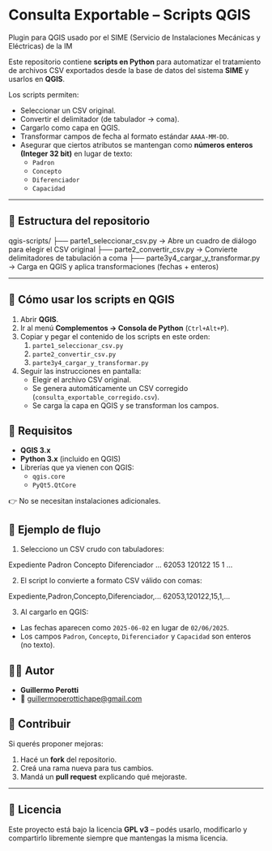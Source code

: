 # Consulta Exportable – Scripts QGIS
Plugin para QGIS usado por el SIME (Servicio de Instalaciones Mecánicas y Eléctricas) de la IM


Este repositorio contiene **scripts en Python** para automatizar el tratamiento de archivos CSV exportados desde la base de datos del sistema **SIME** y usarlos en **QGIS**.  

Los scripts permiten:
- Seleccionar un CSV original.
- Convertir el delimitador (de tabulador → coma).
- Cargarlo como capa en QGIS.
- Transformar campos de fecha al formato estándar `AAAA-MM-DD`.
- Asegurar que ciertos atributos se mantengan como **números enteros (Integer 32 bit)** en lugar de texto:
  - `Padron`
  - `Concepto`
  - `Diferenciador`
  - `Capacidad`

---

## 📂 Estructura del repositorio

qgis-scripts/
├── parte1_seleccionar_csv.py → Abre un cuadro de diálogo para elegir el CSV original
├── parte2_convertir_csv.py → Convierte delimitadores de tabulación a coma
├── parte3y4_cargar_y_transformar.py → Carga en QGIS y aplica transformaciones (fechas + enteros)


---

## 🚀 Cómo usar los scripts en QGIS

1. Abrir **QGIS**.
2. Ir al menú **Complementos → Consola de Python** (`Ctrl+Alt+P`).
3. Copiar y pegar el contenido de los scripts en este orden:
   1. `parte1_seleccionar_csv.py`  
   2. `parte2_convertir_csv.py`  
   3. `parte3y4_cargar_y_transformar.py`  
4. Seguir las instrucciones en pantalla:
   - Elegir el archivo CSV original.
   - Se genera automáticamente un CSV corregido (`consulta_exportable_corregido.csv`).
   - Se carga la capa en QGIS y se transforman los campos.



## 🧩 Requisitos

- **QGIS 3.x**
- **Python 3.x** (incluido en QGIS)
- Librerías que ya vienen con QGIS:
  - `qgis.core`
  - `PyQt5.QtCore`

👉 No se necesitan instalaciones adicionales.



## 📖 Ejemplo de flujo

1. Selecciono un CSV crudo con tabuladores:  

Expediente Padron Concepto Diferenciador ...
62053 120122 15 1 ...


2. El script lo convierte a formato CSV válido con comas:  

Expediente,Padron,Concepto,Diferenciador,...
62053,120122,15,1,...


3. Al cargarlo en QGIS:
- Las fechas aparecen como `2025-06-02` en lugar de `02/06/2025`.
- Los campos `Padron`, `Concepto`, `Diferenciador` y `Capacidad` son enteros (no texto).



## 👨‍💻 Autor

- **Guillermo Perotti**  
- 📧 guillermoperottichape@gmail.com  



## 🤝 Contribuir

Si querés proponer mejoras:
1. Hacé un **fork** del repositorio.
2. Creá una rama nueva para tus cambios.
3. Mandá un **pull request** explicando qué mejoraste.

---

## 📜 Licencia

Este proyecto está bajo la licencia **GPL v3** – podés usarlo, modificarlo y compartirlo libremente siempre que mantengas la misma licencia.